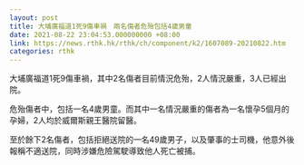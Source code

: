 ```yaml
---
layout: post
title: 大埔廣福道1死9傷車禍　兩名傷者危殆包括4歲男童
date: 2021-08-22 23:04:53.000000000 +08:00
link: https://news.rthk.hk/rthk/ch/component/k2/1607089-20210822.htm
categories: rthk
---
```


大埔廣福道1死9傷車禍，其中2名傷者目前情況危殆，2人情況嚴重，3人已經出院。

危殆傷者中，包括一名4歲男童。而其中一名情況嚴重的傷者為一名懷孕5個月的孕婦，2人均於威爾斯親王醫院留醫。

至於餘下2名傷者，包括拒絕送院的一名49歲男子，以及肇事的士司機，他意外後報稱不適送院，同時涉嫌危險駕駛導致他人死亡被捕。
